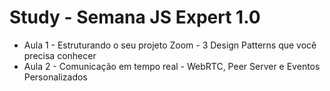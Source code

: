 # Study - Semana JS Expert 1.0

- Aula 1 - Estruturando o seu projeto Zoom - 3 Design Patterns que você precisa conhecer
- Aula 2 - Comunicação em tempo real - WebRTC, Peer Server e Eventos Personalizados
